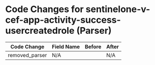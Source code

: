 # Code Changes for sentinelone-v-cef-app-activity-success-usercreatedrole (Parser)

| Code Change | Field Name | Before | After |
|-------------|------------|--------|-------|
| removed_parser | N/A |  | N/A |